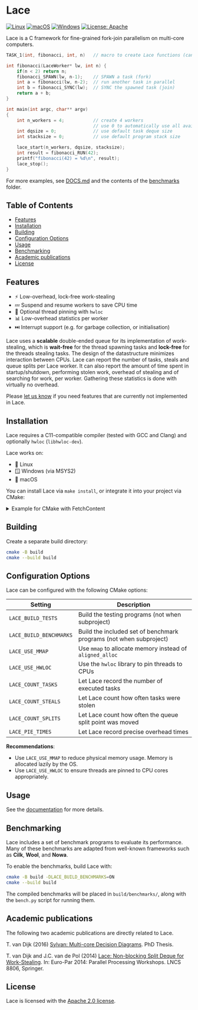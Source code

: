 # Lace

[![Linux](https://github.com/trolando/lace/actions/workflows/linux.yml/badge.svg)](https://github.com/trolando/lace/actions/workflows/linux.yml)
[![macOS](https://github.com/trolando/lace/actions/workflows/macos.yml/badge.svg)](https://github.com/trolando/lace/actions/workflows/macos.yml)
[![Windows](https://github.com/trolando/lace/actions/workflows/windows.yml/badge.svg)](https://github.com/trolando/lace/actions/workflows/windows.yml)
[![License: Apache](https://img.shields.io/badge/License-Apache%202.0-blue.svg)](https://opensource.org/licenses/Apache-2.0)

Lace is a C framework for fine-grained fork-join parallelism on multi-core computers.

```c
TASK_1(int, fibonacci, int, n)   // macro to create Lace functions (can be in header file)

int fibonacci(LaceWorker* lw, int n) {
    if(n < 2) return n;
    fibonacci_SPAWN(lw, n-1);    // SPAWN a task (fork)
    int a = fibonacci(lw, n-2);  // run another task in parallel
    int b = fibonacci_SYNC(lw);  // SYNC the spawned task (join)
    return a + b;
}

int main(int argc, char** argv)
{
    int n_workers = 4;           // create 4 workers
                                 // use 0 to automatically use all available cores
    int dqsize = 0;              // use default task deque size
    int stacksize = 0;           // use default program stack size

    lace_start(n_workers, dqsize, stacksize);
    int result = fibonacci_RUN(42);
    printf("fibonacci(42) = %d\n", result);
    lace_stop();
}
```

For more examples, see [DOCS.md](./DOCS.md) and the contents of the [benchmarks](./benchmarks/) folder.

## Table of Contents

- [Features](#features)
- [Installation](#installation)
- [Building](#building)
- [Configuration Options](#configuration-options)
- [Usage](#usage)
- [Benchmarking](#benchmarking)
- [Academic publications](#academic-publications)
- [License](#license)

## Features

- ⚡ Low-overhead, lock-free work-stealing
- 💤 Suspend and resume workers to save CPU time
- 📌 Optional thread pinning with `hwloc`
- 📊 Low-overhead statistics per worker
- ⏭️ Interrupt support (e.g. for garbage collection, or initialisation)

Lace uses a **scalable** double-ended queue for its implementation of work-stealing, which is **wait-free** for the thread spawning tasks and **lock-free** for the threads stealing tasks. The design of the datastructure minimizes interaction between CPUs.
Lace can report the number of tasks, steals and queue splits per Lace worker. It can also report the amount of time spent in startup/shutdown, performing stolen work, overhead of stealing and of searching for work, per worker. Gathering these statistics is done with virtually no overhead.

Please [let us know](https://github.com/trolando/lace/issues) if you need features that are currently not implemented in Lace.

## Installation

Lace requires a C11-compatible compiler (tested with GCC and Clang) and optionally `hwloc` (`libhwloc-dev`).

Lace works on:
- 🐧 Linux
- 🪟 Windows (via MSYS2)
- 🍎 macOS

You can install Lace via `make install`, or integrate it into your project via CMake:

<details>
  <summary>Example for CMake with FetchContent</summary>

```cmake
if(NOT TARGET lace)
  find_package(lace QUIET)
  if(NOT lace_FOUND)
    include(FetchContent)
    FetchContent_Declare(
        lace
        GIT_REPOSITORY https://github.com/trolando/lace.git
        GIT_TAG        v2.0.0
    )
    FetchContent_MakeAvailable(lace)
  endif()
endif()
```

This example first tests if Lace is already a target in the project, for example
when included as a submodule.  Otherwise it tries to find an installed version,
or fetch it from GitHub.
</details>

## Building

Create a separate build directory:
```bash
cmake -B build
cmake --build build
```

## Configuration Options

Lace can be configured with the following CMake options:

Setting | Description
--------|------------
`LACE_BUILD_TESTS` | Build the testing programs (not when subproject)
`LACE_BUILD_BENCHMARKS` | Build the included set of benchmark programs (not when subproject)
`LACE_USE_MMAP` | Use `mmap` to allocate memory instead of `aligned_alloc`
`LACE_USE_HWLOC` | Use the `hwloc` library to pin threads to CPUs
`LACE_COUNT_TASKS` | Let Lace record the number of executed tasks
`LACE_COUNT_STEALS` | Let Lace count how often tasks were stolen
`LACE_COUNT_SPLITS` | Let Lace count how often the queue split point was moved
`LACE_PIE_TIMES` | Let Lace record precise overhead times

**Recommendations**:

- Use `LACE_USE_MMAP` to reduce physical memory usage. Memory is allocated 
  lazily by the OS.
- Use `LACE_USE_HWLOC` to ensure threads are pinned to CPU cores appropriately.

## Usage

See the [documentation](DOCS.md) for more details.

## Benchmarking

Lace includes a set of benchmark programs to evaluate its performance. Many of
these benchmarks are adapted from well-known frameworks such as **Cilk**,
**Wool**, and **Nowa**.

To enable the benchmarks, build Lace with:

```bash
cmake -B build -DLACE_BUILD_BENCHMARKS=ON
cmake --build build
```

The compiled benchmarks will be placed in `build/benchmarks/`, along with the
`bench.py` script for running them.

## Academic publications

The following two academic publications are directly related to Lace.

T. van Dijk (2016) [Sylvan: Multi-core Decision Diagrams](http://dx.doi.org/10.3990/1.9789036541602). PhD Thesis.

T. van Dijk and J.C. van de Pol (2014) [Lace: Non-blocking Split Deque for Work-Stealing](http://dx.doi.org/10.1007/978-3-319-14313-2_18). In: Euro-Par 2014: Parallel Processing Workshops. LNCS 8806, Springer.

## License

Lace is licensed with the [Apache 2.0 license](https://opensource.org/licenses/Apache-2.0). 

